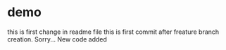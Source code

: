 # demo
this is first change in readme file 
this is first commit after freature branch creation. Sorry...
New code added
